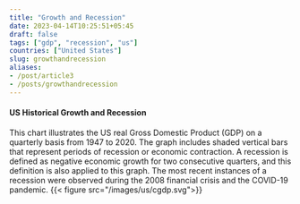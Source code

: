 ```yaml
---
title: "Growth and Recession"
date: 2023-04-14T10:25:51+05:45
draft: false
tags: ["gdp", "recession", "us"]
countries: ["United States"]
slug: growthandrecession
aliases:
- /post/article3
- /posts/growthandrecession
---
```


#### US Historical Growth and Recession
This chart illustrates the US real Gross Domestic Product (GDP) on a quarterly basis from 1947 to 2020. The graph includes shaded vertical bars that represent periods of recession or economic contraction. A recession is defined as negative economic growth for two consecutive quarters, and this definition is also applied to this graph. The most recent instances of a recession were observed during the 2008 financial crisis and the COVID-19 pandemic.
{{< figure src="/images/us/cgdp.svg">}}

